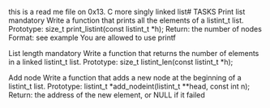 this is a read me file on 0x13. C more singly linked list#
TASKS
Print list mandatory Write a function that prints all the elements of a listint_t list.
Prototype: size_t print_listint(const listint_t *h); Return: the number of nodes Format: see example You are allowed to use printf

List length mandatory Write a function that returns the number of elements in a linked listint_t list.
Prototype: size_t listint_len(const listint_t *h);

Add node Write a function that adds a new node at the beginning of a listint_t list.
Prototype: listint_t *add_nodeint(listint_t **head, const int n); Return: the address of the new element, or NULL if it failed
